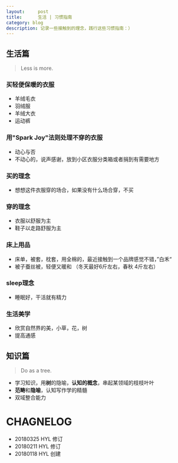 ```yaml
---
layout:     post
title:      生活 | 习惯指南
category: blog
description: 记录一些接触到的理念，践行这些习惯指南：）
---
```


## 生活篇

> Less is more. 

### 买轻便保暖的衣服
- 羊绒毛衣
- 羽绒服
- 羊绒大衣
- 运动裤

### 用"Spark Joy"法则处理不穿的衣服

- 动心与否
- 不动心的，说声感谢，放到小区衣服分类箱或者捐到有需要地方

### 买的理念
- 想想这件衣服穿的场合，如果没有什么场合穿，不买


### 穿的理念
- 衣服以舒服为主
- 鞋子以走路舒服为主

### 床上用品
- 床单，被套，枕套，用全棉的，最近接触到一个品牌感觉不错，”白禾“
- 被子蚕丝被，轻便又暖和 （冬天最好6斤左右，春秋 4斤左右）

### sleep理念
- 睡眠好，干活就有精力

### 生活美学

- 欣赏自然界的美，小草，花，树
- 提高通感


## 知识篇

> Do as a tree.



- 学习知识，用**树**的隐喻，**认知的概念**，串起某领域的枝枝叶叶
- **范畴**和**隐喻**，认知写作学的精髓
- 双域整合能力




# CHAGNELOG
- 20180325 HYL 修订
- 20180211 HYL 修订
- 20180118 HYL 创建
